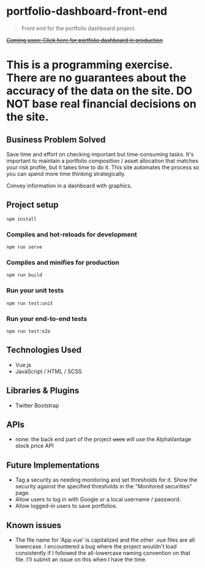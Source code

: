 # portfolio-dashboard-front-end

> Front end for the portfolio dashboard project.

~~[Coming soon: Click here for portfolio dashboard in production]()~~

# This is a programming exercise.  There are no guarantees about the accuracy of the data on the site.  DO NOT base real financial decisions on the site.  

## Business Problem Solved  
Save time and effort on checking important but time-consuming tasks.  It's important to maintain a portfolio composition / asset allocation that matches your risk profile, but it takes time to do it.  This site automates the process so you can spend more time thinking strategically.  

Convey information in a dashboard with graphics.    

## Project setup
```
npm install
```

### Compiles and hot-reloads for development
```
npm run serve
```

### Compiles and minifies for production
```
npm run build
```

### Run your unit tests
```
npm run test:unit
```

### Run your end-to-end tests
```
npm run test:e2e
```  

## Technologies Used
* Vue.js
* JavaScript / HTML / SCSS  

## Libraries & Plugins
* Twitter Bootstrap  

## APIs
* none: the back end part of the project ~~uses~~ will use the AlphaVantage stock price API

## Future Implementations  
* Tag a security as needing monitoring and set thresholds for it.  Show the security against the specified thresholds in the "Monitored securities" page.  
* Allow users to log in with Google or a local username / password.  
* Allow logged-in users to save portfolios.  

## Known issues  
* The file name for 'App.vue' is capitalized and the other .vue files are all lowercase.  I encountered a bug where the project wouldn't load consistently if I followed the all-lowercase naming convention on that file.  I'll submit an issue on this when I have the time.  